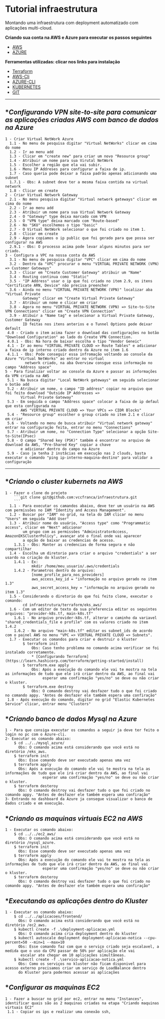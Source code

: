 # Tutorial infraestrutura

Montando uma infraestrutura com deployment automatizado com aplicações multi-cloud.

**Criando sua conta na AWS e Azure para executar os passos seguintes**
  * [AWS](https://aws.amazon.com/premiumsupport/knowledge-center/create-and-activate-aws-account/)
  * [AZURE](https://azure.microsoft.com/en-us/free/search/?&ef_id=Cj0KCQjw6ar4BRDnARIsAITGzlBZcWUpKQEvvPfJj7WTrwAq9z2m7yYttgZYmOOqKsT-SlC7HBxmibcaAnmQEALw_wcB:G:s&OCID=AID2100014_SEM_Cj0KCQjw6ar4BRDnARIsAITGzlBZcWUpKQEvvPfJj7WTrwAq9z2m7yYttgZYmOOqKsT-SlC7HBxmibcaAnmQEALw_wcB:G:s&dclid=CjgKEAjw6ar4BRDimfbH0p7znRYSJABLJXnin26MZ93jiWKaMa3wUerzn6ovuHkb0njVmse9a15ViPD_BwE)
  
**Ferramentas utilizadas: clicar nos links para instalação**
  * [Terraform](https://www.terraform.io/downloads.html)
  * [AWS-Cli](https://docs.aws.amazon.com/pt_br/cli/latest/userguide/install-cliv2.html)
  * [AZURE-CLI](https://docs.microsoft.com/pt-br/cli/azure/install-azure-cli?view=azure-cli-latest)
  * [KUBERNETES](https://kubernetes.io/docs/tasks/tools/install-kubectl/)
  * [GIT](https://git-scm.com/downloads)
***

## **Configurando VPN site-to-site para comunicar as aplicações criadas AWS com banco de dados na Azure*

```
1 - Criar Virtual NetWork Azure
  1.1 - No menu de pesquisa digitar "Virtual NetWorks" clicar em cima do nome
  1.2 - Ir ao menu add
  1.3 - Clicar em "create new" para criar um novo "Resource group"
  1.4 - Atribuir um nome para sua Virutal NetWork
  1.5 - Escolher a região que ela vai subir.
  1.6 - Menu IP Addreses para configurar a faixa de ip.
  1.7 - Caso queria pode deixar a faixa padrão apenas adicionando uma subnet
  1.7.1 - Obs: A subnet deve ter a mesma faixa contida na virtual network
  1.8 - Clicar em create
2 - Criar Virtual Network Gateway
  2.1 - No menu pesquisa digitar "Virtual network gateways" clicar em cima do nome
  2.2 - Ir ao menu add
  2.3 - Atribuir um nome para sua Virtual Network Gateway
  2.4 - O "Gateway" type deixa marcado com VPN
  2.5 - O "VPN type" deixa marcado com "Route-based"
  2.6 - No "SKU" escolhemos o tipo "basic"
  2.7 - O Virtual NetWork selecionar o que foi criado no item 1.
  2.8 - Clicar em create
  2.9 - Agora copiamos o ip public que foi gerado para que possa ser configurar na AWS
  2.9.1 - Obs: O processo acima pode levar alguns minutos para ser criado.
3 - Configura a VPC na nossa conta da AWS
  3.1 - No menu de pesquisa digitar "VPC" clicar em cima do nome
  3.2 - Dentro da "VPC" procurar o menu "VIRTUAL PRIVATE NETWORK (VPN) => Customer Gateways"
  3.3 - Clicar em "Create Customer Gateway" atribuir um "Name"
  3.4 - Routing continua como "Static"
  3.5 - "IP Address" usar o ip que foi criado no item 2.9, os itens "Certificate ARN, Device" não precisa preencher
  3.6 - Ainda no menu "VIRTUAL PRIVATE NETWORK (VPN)" localizar aba "Virtual Private 
        Gateway" clicar em "Create Virtual Private Gateway"
  3.7 - Atribuir um nome e clicar em criar
  3.8 - Agora no menu "VIRTUAL PRIVATE NETWORK (VPN) => Site-to-Site VPN Connections" clicar em "Create VPN Connection"
  3.9 - Atibuir a "Name tag" e selecionar a Virtual Private Gateway, Customer Gateway 
        ID feitas nos itens anterios e o Tunnel Options pode deixar default
 4.0 - Criado o item acima fazer o download das configurações no botão "Download Configuration" ao lado do Create VPN Connection.
 4.0.1 - Obs: Na hora de baixar escolha o tipo "Vendor Geneic"
 4.1 - Ir ao menu "VIRTUAL PRIVATE CLOUD => Route Tables" e adicionar a faixa de ip interno criado dentro da Azure no item 1.6
 4.1.1 - Obs: Pode conseguir essa infromação voltando ao console da Azure "Virtual NetWorks" ao entrar no virtual 
         network criado, na aba Overview consgue essa informação no campo "Address space"
5 - Para finalizar voltar ao console da Azure e passar as informações da VPN criada na AWS
 5.1 - Na busca digitar "Local NetWork gateways" em seguida selecionar o botão add
 5.2 - Atribuir um nome, o campo "ID address" copiar no arquivo que foi feito download "Outside IP Addresses => 
       Virtual Private Gateway"
 5.3 - Em seguida o campo "Address space" colocar a faixa de ip defaul que esta configurada na 
       AWS "VIRTUAL PRIVATE CLOUD => Your VPCs => CIDR Blocks"
 5.4 - "Resource group" escolher o group criado no item 2.1 e clicar em criar
 5.6 - Voltando no menu de busca atribuir "Virtual network gateway" entrar na configuração feita, entrar no menu "Connections"
 5.7 - Atribuir um nome, no "Connection Type" selecionar a opção Site-to-Site(IPsec)
 5.8 - O campo "Shared key (PSK)" também é encontrar no arquivo de download da AWS, "Pre-Shared Key" copiar a chave 
       e adicionar dentro do campo na Azure
 5.9 - Caso ja tenha 2 instâcias em execução nas 2 clouds, basta executar o comando "ping ip-interno-maquina-destino" para validar a configuração
```
***

## **Criando o cluster kubernets na AWS*

```
1 - Fazer o clone do projeto
    ```git clone git@github.com:vccfranca/infraestrutura.git
    ```
  1.1 - Para executar os camandos abaixo, deve ter um usuário na AWS com permissões no IAM "Identity and Access Management".
  1.2 - Buscar por "IAM" no grid, na tela do IAM clicar no menu "Users" em seguida "Add User"
  1.3 - Atribuir nome do usuário, "Access type" como "Programmatic access", clicar em "Next" adicionar 
        um grupo com as permissões "AdministratorAccess, AmazonEKSClusterPolicy", avançar até o final onde vai aparecer 
        a opção de baixar as credencias de acesso.
    1.3.1 - Obs: Manter as credencias de forma segura e não compartilhar
  1.4 - Escolha um diretorio para criar o arquivo "credentials" a ser usardo na criação do kluster.
    1.4.1 - Ex:
            mkdir /home/meu_usuario/.aws/credentials
    1.4.2 - Parametros dentro do arquivo: 
            [nome_profile_para_nos_providers]
            aws_access_key_id = "informação no arquivo gerado no item 1.3"
            aws_secret_access_key = "informação no arquivo gerado no item 1.3"
  1.5 - Considerando o diretorio do que foi feito clone, executar o comando:
        cd infraestrutura/terraform/eks_aws/
  1.6 - Com um editor de texto da sua preferencia editar os seguintes arquivos: "provider-k8s.tf, main-k8s.tf"
    1.6.1 - No arquivo provider-k8s.tf, alterar o caminho da variavel "shared_credentials_file e profile" com os valores criado no item 1.4.2
    1.6.2 - No arquivo "main-k8s.tf" editar os subnet_ids de acordo com o painel AWS no menu "VPC => VIRTUAL PRIVATE CLOUD => Subnets".        
  1.7 - Executar os comandos para criar e destruir o kluster
        $ terraform init
            Obs: Caso tenho problema no comando acima verificar se foi instalado corretamente.
            * [Configurando Terraform](https://learn.hashicorp.com/terraform/getting-started/install)
        $ terraform.exe apply
            Obs: Após a execução do comando ele vai te mostra na tela as informações de tudo que ele irá criar dentro da AWS, ao final vai 
                 esperar uma confirmação "yes/no" se deve ou não criar o kluster.
        $ terraform.exe destroy
            Obs: O comando destroy vai desfazer tudo o que foi criado no comando appy. "Antes de desfazer ele também espera uma confiração"
 1.8 - Após execução do comando, digitar no grid "Elastic Kubernetes Service" clicar, entrar menu "Clusters"
```
## **Criando banco de dados Mysql na Azure*
```
1 - Para que consiga executar os comandos a seguir ja deve ter feito o login no pc com o Azure-cli.
2- Executar os comando abaixo:
    $ cd ../../mysql_azure/
      Obs: O comando acima está considerando que você está no diretório /eks_aws.
    $ terraform init
      Obs: Esse comando deve ser executado apenas uma vez
    $ terraform apply
      Obs: Após a execução do comando ele vai te mostra na tela as informações de tudo que ele irá criar dentro da AWS, ao final vai 
                 esperar uma confirmação "yes/no" se deve ou não criar o kluster.
    $ terraform desteroy
      Obs: O comando destroy vai desfazer tudo o que foi criado no comando appy. "Antes de desfazer ele também espera uma confiração"
3- Entrando no dashboard da Azure ja consegue visualizar o banco de dados criado e em execução.
```
## **Criando as maquinas virtuais EC2 na AWS*
```
1 - Executar os comando abaixo:
    $ cd ../../ec2_aws/
      Obs: O comando acima está considerando que você está no diretório /nysql_azure.
    $ terraform init
      Obs: Esse comando deve ser executado apenas uma vez
    $ terraform apply
      Obs: Após a execução do comando ele vai te mostra na tela as informações de tudo que ele irá criar dentro da AWS, ao final vai 
                 esperar uma confirmação "yes/no" se deve ou não criar o kluster.
    $ terraform desteroy
      Obs: O comando destroy vai desfazer tudo o que foi criado no comando appy. "Antes de desfazer ele também espera uma confiração"   
```
## **Executando as aplicações dentro do Kluster*
```
1 - Executar os comando abaixo:
    $ cd ../../aplicacoes/frontend/
      Obs: O comando acima está considerando que você está no diretório /ec2_aws.
    $ kubectl create -f .\deployment-aplicacao.yml
      Obs: O comando acima cria deployment dentro do kluster
    $ kubectl autoscale deployment deployment-aplicacao-notica --cpu-percent=50 --min=1 --max=10
      Obs: Esse comando faz com que o serviço criado seja escalavel, a medida que o uso da CPU passar de 50% por aplicação ele vai 
       escalar ate chegar em 10 aplicações simultâneas. 
    $ kubectl create -f .\servico-aplicacao-notica.yml
      Obs: Como os serviços no kluster não ficam disponivel para acesso externo precisamos criar um serviço de LoadBalance dentro 
      do Kluster para podermos acessar as aplicações
```
## **Configurar as maquinas EC2*
```
1 - Fazer a buscar no grid por ec2, entrar no menu "Instances", identificar quais são as 2 maquinas criadas na etapa "Criando maquinas virtuais EC2"
 1.1 - Copiar os ips e realizar uma conexão ssh, 

```

